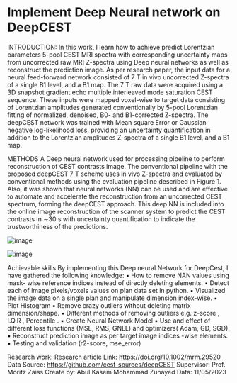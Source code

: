 # Implement Deep Neural network on DeepCEST
INTRODUCTION:
In this work, I learn how to achieve predict Lorentzian parameters 5-pool CEST MRI spectra with
corresponding uncertainty maps from uncorrected raw MRI Z-spectra using Deep neural networks as well
as reconstruct the prediction image.
As per research paper, the input data for a neural feed-forward network consisted of 7 T in vivo uncorrected
Z-spectra of a single B1 level, and a B1 map. The 7 T raw data were acquired using a 3D snapshot gradient
echo multiple interleaved mode saturation CEST sequence. These inputs were mapped voxel-wise to target
data consisting of Lorentzian amplitudes generated conventionally by 5-pool Lorentzian fitting of
normalized, denoised, B0- and B1-corrected Z-spectra. The deepCEST network was trained with Mean
square Error or Gaussian negative log-likelihood loss, providing an uncertainty quantification in addition
to the Lorentzian amplitudes Z-spectra of a single B1 level, and a B1 map.

METHODS
A Deep neural network used for processing pipeline to perform reconstruction of CEST contrasts image.
The conventional pipeline with the proposed deepCEST 7 T scheme uses in vivo Z-spectra and evaluated by
conventional methods using the evaluation pipeline described in Figure 1. Also, it was shown that neural
networks (NN) can be used and are effective to automate and accelerate the reconstruction from an
uncorrected CEST spectrum, forming the deepCEST approach. This deep NN is included into
the online image reconstruction of the scanner system to predict the CEST contrasts in ∼30 s with
uncertainty quantification to indicate the trustworthiness of the predictions.

![image](https://github.com/abulzunayed/Model_DeepCEST/assets/122612945/46539848-4109-4dd0-aa92-95e72ae75005)

![image](https://github.com/abulzunayed/Project_DeepCEST_model_MRI_data/assets/122612945/4ff35a36-a2ea-4c0b-a54e-439b62711b75)

Achievable skills
By implementing this Deep neural Network for DeepCest, I have gathered the following knowledge:
▪ How to remove NAN values using mask- wise reference indices instead of directly deleting
elements.
▪ Detect each of image pixels/voxels values on plan data set in python.
▪ Visualized the image data on a single plan and manipulate dimension index-wise.
▪ Plot Histogram
▪ Remove crazy outliers without deleting matrix dimension/shape.
▪ Different methods of removing outliers e.g. z-score , I.Q.R , Percentile .
▪ Create Neural Network Model
▪ Use and effect of different loss functions (MSE, RMS, GNLL) and optimizers( Adam, GD, SGD).
▪ Reconstruct prediction image as per target image indices -wise elements.
▪ Testing and validation (r2-score, mse_error)

Research work:
Research article Link: https://doi.org/10.1002/mrm.29520
Data Source: https://github.com/cest-sources/deepCEST
Supervisor: Prof. Moritz Zaiss
Create by: Abul Kasem Mohammad Zunayed
Data: 11/05/2023

